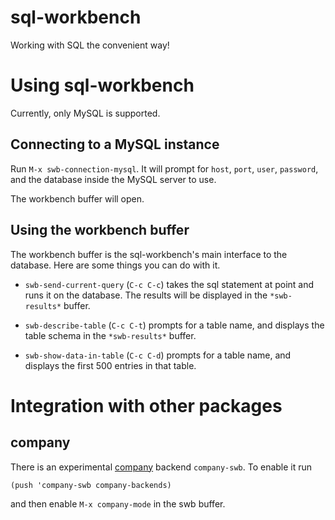# sql-workbench

Working with SQL the convenient way!

# Using sql-workbench

Currently, only MySQL is supported.

## Connecting to a MySQL instance

Run `M-x swb-connection-mysql`. It will prompt for `host`, `port`, `user`, `password`, and the database inside the MySQL server to use.

The workbench buffer will open.

## Using the workbench buffer

The workbench buffer is the sql-workbench's main interface to the database. Here are some things you can do with it.

* `swb-send-current-query` (`C-c C-c`) takes the sql statement at point and runs it on the database. The results will be displayed in the `*swb-results*` buffer.

* `swb-describe-table` (`C-c C-t`) prompts for a table name, and displays the table schema in the `*swb-results*` buffer.

* `swb-show-data-in-table` (`C-c C-d`) prompts for a table name, and displays the first 500 entries in that table.

# Integration with other packages

## company

There is an experimental [company](http://company-mode.github.io/) backend `company-swb`.  To enable it run

    (push 'company-swb company-backends)

and then enable `M-x company-mode` in the swb buffer.
